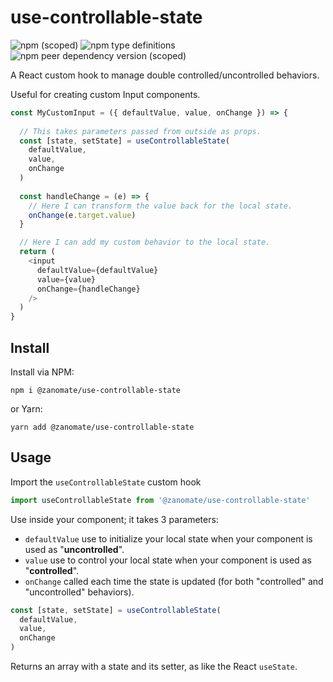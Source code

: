 # use-controllable-state

![npm (scoped)](https://img.shields.io/npm/v/@zanomate/use-controllable-state?style=flat-square)
![npm type definitions](https://img.shields.io/npm/types/@zanomate/use-controllable-state)
![npm peer dependency version (scoped)](https://img.shields.io/npm/dependency-version/@zanomate/use-controllable-state/peer/react)

A React custom hook to manage double controlled/uncontrolled behaviors.

Useful for creating custom Input components.

```js
const MyCustomInput = ({ defaultValue, value, onChange }) => {
  
  // This takes parameters passed from outside as props.
  const [state, setState] = useControllableState(
    defaultValue,
    value,
    onChange
  )
  
  const handleChange = (e) => {
    // Here I can transform the value back for the local state.
    onChange(e.target.value)
  }

  // Here I can add my custom behavior to the local state.
  return (
    <input
      defaultValue={defaultValue}
      value={value}
      onChange={handleChange}
    />
  )
}
```

## Install
Install via NPM:
```
npm i @zanomate/use-controllable-state
```
or Yarn:
```
yarn add @zanomate/use-controllable-state
```

## Usage
Import the `useControllableState` custom hook

```js
import useControllableState from '@zanomate/use-controllable-state'
```

Use inside your component; it takes 3 parameters:
- `defaultValue` use to initialize your local state when your component is used as "**uncontrolled**".
- `value` use to control your local state when your component is used as "**controlled**".
- `onChange` called each time the state is updated (for both "controlled" and "uncontrolled" behaviors).

```js
const [state, setState] = useControllableState(
  defaultValue,
  value,
  onChange
)
```

Returns an array with a state and its setter, as like the React `useState`.
